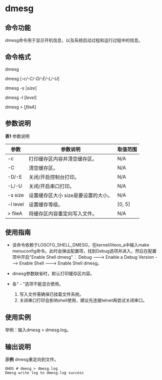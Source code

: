 # dmesg

## 命令功能

dmesg命令用于显示开机信息，以及系统启动过程和运行过程中的信息。

## 命令格式

dmesg

dmesg [_-c/-C/-D/-E/-L/-U_]

dmesg -s [_size_]

dmesg -l [_level_]

dmesg &gt; [_fileA_]

## 参数说明

**表1** 参数说明

| 参数            | 参数说明                                 | 取值范围        |
| --------------- | ---------------------------------------- | --------------- |
| -c              | 打印缓存区内容并清空缓存区。             | N/A             |
| -C              | 清空缓存区。                             | N/A             |
| -D/-E           | 关闭/开启控制台打印。                    | N/A             |
| -L/-U           | 关闭/开启串口打印。                      | N/A             |
| -s&nbsp;size    | 设置缓存区大小&nbsp;size是要设置的大小。 | N/A             |
| -l&nbsp;level   | 设置缓存等级。                           | [0, 5] |
| &gt;&nbsp;fileA | 将缓存区内容重定向写入文件。             | N/A             |

## 使用指南

- 该命令依赖于LOSCFG_SHELL_DMESG，在kernel/liteos_a中输入make menuconfig命令。此时会弹出配置项，找到Debug选项并进入，然后在配置项中开启"Enable Shell dmesg"：
  Debug  ---&gt; Enable a Debug Version ---&gt; Enable Shell ---&gt; Enable Shell dmesg。

- dmesg参数缺省时，默认打印缓存区内容。

- 各“ - ”选项不能混合使用。
  1. 写入文件需确保已挂载文件系统。
  2. 关闭串口打印会影响shell使用，建议先连接telnet再尝试关闭串口。

## 使用实例

举例：输入dmesg &gt; dmesg.log。

## 输出说明

**示例** dmesg重定向到文件。

```
OHOS # dmesg > dmesg.log
Dmesg write log to dmesg.log success
```